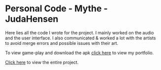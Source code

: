 # Personal Code - Mythe - JudaHensen
Here lies all the code I wrote for the project.
I mainly worked on the audio and the user interface.
I also communicated & worked a lot with the artists to avoid merge errors and possible issues with their art.

To view game-play and download the apk [click here](http://judahensen.com) to view my portfolio.

[Click here](http://github.com/JudaHensen/Mythe2019_Team8/tree/Development) to view the entire project.
